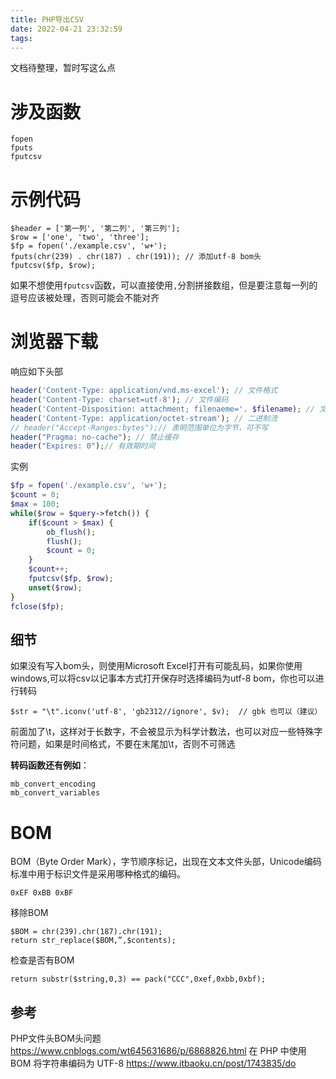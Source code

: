 ```yaml
---
title: PHP导出CSV
date: 2022-04-21 23:32:59
tags:
---
```


文档待整理，暂时写这么点

# 涉及函数

```
fopen
fputs
fputcsv
```

# 示例代码

```
$header = ['第一列', '第二列', '第三列'];
$row = ['one', 'two', 'three'];
$fp = fopen('./example.csv', 'w+');
fputs(chr(239) . chr(187) . chr(191)); // 添加utf-8 bom头
fputcsv($fp, $row);
```

如果不想使用`fputcsv`函数，可以直接使用`,`分割拼接数组，但是要注意每一列的逗号应该被处理，否则可能会不能对齐

# 浏览器下载

响应如下头部

```php
header('Content-Type: application/vnd.ms-excel'); // 文件格式
header('Content-Type: charset=utf-8'); // 文件编码
header('Content-Disposition: attachment; filenaeme='. $filename); // 文件名
header('Content-Type: application/octet-stream'); // 二进制流
// header("Accept-Ranges:bytes");// 表明范围单位为字节，可不写
header("Pragma: no-cache"); // 禁止缓存
header("Expires: 0");// 有效期时间
```

实例

```php
$fp = fopen('./example.csv', 'w+');
$count = 0;
$max = 100;
while($row = $query->fetch()) {
	if($count > $max) {
		ob_flush();
		flush();
		$count = 0;
	}
	$count++;
	fputcsv($fp, $row);
	unset($row);
}
fclose($fp);
```



## 细节

如果没有写入bom头，则使用Microsoft Excel打开有可能乱码，如果你使用windows,可以将csv以记事本方式打开保存时选择编码为utf-8 bom，你也可以进行转码

```
$str = "\t".iconv('utf-8', 'gb2312//ignore', $v);  // gbk 也可以（建议）
```

前面加了\t，这样对于长数字，不会被显示为科学计数法，也可以对应一些特殊字符问题，如果是时间格式，不要在末尾加\t，否则不可筛选

**转码函数还有例如**：

```
mb_convert_encoding
mb_convert_variables
```

# BOM

BOM（Byte Order Mark），字节顺序标记，出现在文本文件头部，Unicode编码标准中用于标识文件是采用哪种格式的编码。

```
0xEF 0xBB 0xBF
```

移除BOM

```
$BOM = chr(239).chr(187).chr(191);
return str_replace($BOM,”,$contents);
```

检查是否有BOM

```
return substr($string,0,3) == pack("CCC",0xef,0xbb,0xbf);
```

## 参考

PHP文件头BOM头问题  https://www.cnblogs.com/wt645631686/p/6868826.html
在 PHP 中使用 BOM 将字符串编码为 UTF-8 https://www.itbaoku.cn/post/1743835/do